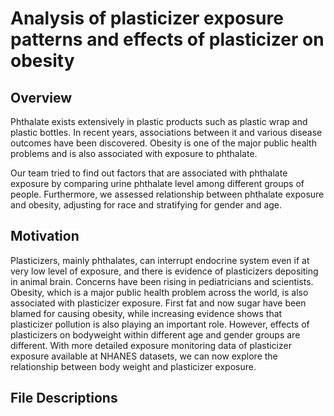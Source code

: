 # Analysis of plasticizer exposure patterns and effects of plasticizer on obesity

## Overview

Phthalate exists extensively in plastic products such as plastic wrap and plastic bottles. In recent years, associations between it  and various disease outcomes have been discovered. Obesity is one of the major public health problems and is also associated with exposure to phthalate. 

Our team tried to find out factors that are associated with phthalate exposure by comparing urine phthalate level among different groups of people. Furthermore, we assessed relationship between phthalate exposure and obesity, adjusting for race and stratifying for gender and age. 

## Motivation

Plasticizers, mainly phthalates, can interrupt endocrine system even if at very low level of exposure, and there is evidence of plasticizers depositing in animal brain. Concerns have been rising in pediatricians and scientists. Obesity, which is a major public health problem across the world, is also associated with plasticizer exposure. First fat and now sugar have been blamed for causing obesity, while increasing evidence shows that plasticizer pollution is also playing an important role. However, effects of plasticizers on bodyweight within different age and gender groups are different. With more detailed exposure monitoring data of plasticizer exposure available at NHANES datasets, we can now explore the relationship between body weight and plasticizer exposure.

## File Descriptions
